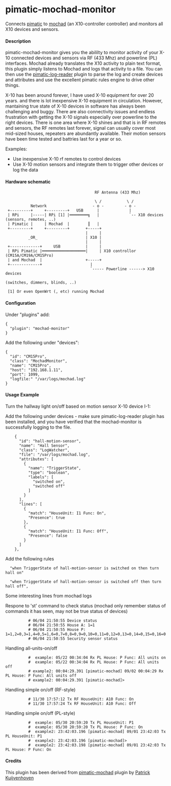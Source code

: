pimatic-mochad-monitor
======================

Connects [pimatic](http://pimatic.org) to [mochad](http://sourceforge.net/apps/mediawiki/mochad) (an X10-controller controller) and monitors all X10 devices and sensors.

#### Description

pimatic-mochad-monitor gives you the abililty to monitor activity of your X-10 connected devices and sensors via RF (433 Mhz) and powerline (PL) interfaces.  Mochad already translates the X10 activity to plain text format, this plugin simply listens to Mochad and logs that activity to a file. You can then use the [pimatic-log-reader](https://pimatic.org/plugins/pimatic-log-reader) plugin to parse the log and create devices and attributes and use the excellent pimatic rules engine to drive other things.

X-10 has been around forever, I have used X-10 equipment for over 20 years. and there is lot inexpensive X-10 equipment in circulation. However, mantaining true state of X-10 devices in software has always been challenging and buggy. There are also connectivity issues and endless frustration with getting the X-10 signals especially over powerline to the right devices.  There is one area where X-10 shines and that is in RF remotes and sensors, the RF remotes last forever, signal can usually cover most mid-sized houses, repeaters are abundantly available.  Their motion sensors have been time tested and battries last for a year or so.

Examples:
 - Use inexpensive X-10 rf remotes to control devices
 - Use X-10 motion sensors and integrate them to trigger other devices or log the data

#### Hardware schematic

```
                                       RF Antenna (433 Mhz)
          
                                       \ /           \ /
           Network                    - o -         - o -
 +---------+     +---------+   USB      |             |   
 | RPi     |-----| RPi [1] |════════╗   |             `-- X10 devices (sensors, remotes, ..)
 | Pimatic |     | Mochad  |        ║   |                         
 +---------+     +---------+       +-----+                        
                                   |     |
          _OR_                     | X10 |
                                   |     |
 +-------------+     USB           |     |
 | RPi Pimatic |═══════════════════|     | X10 controllor (CM15A/CM19A/CM15Pro)
 | and Mochad  |                   +-----+
 +-------------+                     |  
                                     `----- Powerline ------> X10 devices 
                                                              (switches, dimmers, blinds, ..)
                                     
 [1] Or even OpenWrt (, etc) running Mochad                                    
```

#### Configuration

Under "plugins" add:

```
{
  "plugin": "mochad-monitor"
}
```

Add the following under "devices":

```
{
  "id": "CM15Pro",
  "class": "MochadMonitor",
  "name": "CM15Pro",
  "host": "192.168.1.11",
  "port": 1099,
  "logfile:" "/var/logs/mochad.log"
}   
```

#### Usage Example

Turn the hallway light on/off based on motion sensor X-10 device I-1:

Add the following under devices - make sure pimatic-log-reader plugin has been installed, and you have verified that the mochad-monitor is successfully logging to the file.

```
    {
      "id": "hall-motion-sensor",
      "name": "Hall Sensor",
      "class": "LogWatcher",
      "file": "/var/logs/mochad.log",
      "attributes": [
        {
          "name": "TriggerState",
          "type": "boolean",
          "labels": [
            "switched on",
            "switched off"
          ]
        }
      ],
      "lines": [
        {
          "match": "HouseUnit: I1 Func: On",
          "Presence": true
        },
        {
          "match": "HouseUnit: I1 Func: Off",
          "Presence": false
        }
      ]
    },
```

Add the following rules 

``` 
  "when TriggerState of hall-motion-sensor is switched on then turn hall on"
 
  "when TriggerState of hall-motion-sensor is switched off then turn hall off",

```

Some interesting lines from mochad logs

Respone to 'st' command to check status (mochad only remember status of commands it has seen, may not be true status of devices)
```  
          # 06/04 21:50:55 Device status
          # 06/04 21:50:55 House A: 1=1
          # 06/04 21:50:55 House P: 1=1,2=0,3=1,4=0,5=1,6=0,7=0,8=0,9=0,10=0,11=0,12=0,13=0,14=0,15=0,16=0
          # 06/04 21:50:55 Security sensor status

```

Handling all-units-on/off
```
          #  example: 05/22 00:34:04 Rx PL House: P Func: All units on
          #  example: 05/22 00:34:04 Rx PL House: P Func: All units off
          # example2: 00:04:29.391 [pimatic-mochad] 09/02 00:04:29 Rx PL House: P Func: All units off
          # example2: 00:04:29.391 [pimatic-mochad]>
```

Handling simple on/off (RF-style)
``` 
          # 11/30 17:57:12 Tx RF HouseUnit: A10 Func: On
          # 11/30 17:57:24 Tx RF HouseUnit: A10 Func: Off
```
Handling simple on/off (PL-style)
```
          #  example: 05/30 20:59:20 Tx PL HouseUnit: P1
          #  example: 05/30 20:59:20 Tx PL House: P Func: On
          #  example2: 23:42:03.196 [pimatic-mochad] 09/01 23:42:03 Tx PL HouseUnit: P1
          #  example2: 23:42:03.196 [pimatic-mochad]>
          #  example2: 23:42:03.198 [pimatic-mochad] 09/01 23:42:03 Tx PL House: P Func: On
```
 
#### Credits

This plugin has been derived from [pimatic-mochad](https://pimatic.org/plugins/pimatic-mochad) plugin by [Patrick Kuijvenhoven](https://github.com/petski)  



